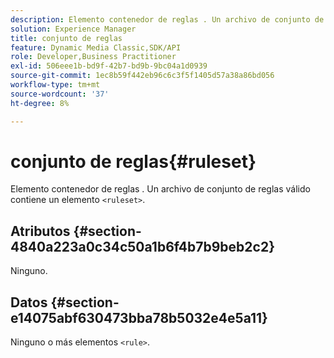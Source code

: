 ```yaml
---
description: Elemento contenedor de reglas . Un archivo de conjunto de reglas válido contiene un elemento <conjunto de reglas>.
solution: Experience Manager
title: conjunto de reglas
feature: Dynamic Media Classic,SDK/API
role: Developer,Business Practitioner
exl-id: 506eee1b-bd9f-42b7-bd9b-9bc04a1d0939
source-git-commit: 1ec8b59f442eb96c6c3f5f1405d57a38a86bd056
workflow-type: tm+mt
source-wordcount: '37'
ht-degree: 8%

---
```


# conjunto de reglas{#ruleset}

Elemento contenedor de reglas . Un archivo de conjunto de reglas válido contiene un elemento `<ruleset>`.

## Atributos {#section-4840a223a0c34c50a1b6f4b7b9beb2c2}

Ninguno.

## Datos {#section-e14075abf630473bba78b5032e4e5a11}

Ninguno o más elementos `<rule>`.
